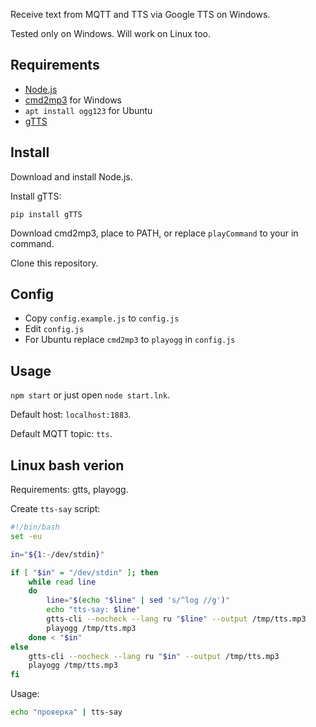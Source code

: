 Receive text from MQTT and TTS via Google TTS on Windows.

Tested only on Windows. Will work on Linux too.

## Requirements
- [Node.js](https://nodejs.org/en/)
- [cmd2mp3](https://github.com/jimlawless/cmdmp3) for Windows
- `apt install ogg123` for Ubuntu
- [gTTS](https://github.com/pndurette/gTTS)

## Install
Download and install Node.js.

Install gTTS:
```
pip install gTTS
```

Download cmd2mp3, place to PATH, or replace `playCommand` to your in command.

Clone this repository.

## Config
- Copy `config.example.js` to `config.js`
- Edit `config.js`
- For Ubuntu replace `cmd2mp3` to `playogg` in `config.js`

## Usage
`npm start` or just open `node start.lnk`.

Default host: `localhost:1883`.

Default MQTT topic: `tts`.

## Linux bash verion
Requirements: gtts, playogg.

Create `tts-say` script:

``` bash
#!/bin/bash
set -eu

in="${1:-/dev/stdin}"

if [ "$in" = "/dev/stdin" ]; then
	while read line
	do
		line="$(echo "$line" | sed 's/^log //g')"
		echo "tts-say: $line"
		gtts-cli --nocheck --lang ru "$line" --output /tmp/tts.mp3
		playogg /tmp/tts.mp3
	done < "$in"
else
	gtts-cli --nocheck --lang ru "$in" --output /tmp/tts.mp3
	playogg /tmp/tts.mp3
fi
```

Usage:
``` bash
echo "проверка" | tts-say
```
